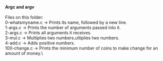 **Argc and argv**\
\
Files on this folder:\
0-whatsmyname.c -> Prints its name, followed by a new line.\
1-args.c -> Prints the number of arguments passed into it.\
2-args.c -> Prints all arguments it receives.\
3-mul.c -> Multiplies two numbers.ultiplies two numbers.\
4-add.c -> Adds positive numbers.\
100-change.c -> Prints the minimum number of coins to make change for an amount of money.\
